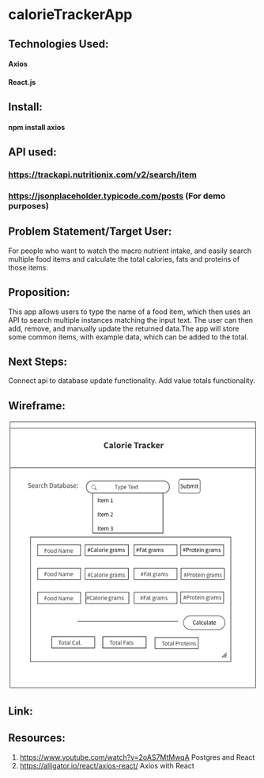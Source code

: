 # calorieTrackerApp

## Technologies Used:
#### Axios 
#### React.js

## Install:
#### npm install axios

## API used:
### https://trackapi.nutritionix.com/v2/search/item
### https://jsonplaceholder.typicode.com/posts (For demo purposes)

## Problem Statement/Target User:
For people who want to watch the macro nutrient intake, and easily search multiple food items and calculate the total calories, fats and proteins of those items. 

## Proposition:
This app allows users to type the name of a food item, which then uses an API to search 
multiple instances matching the input text. The user can then add, remove, and manually update the returned data.The app will store some common items, with example data, which can be added to the total.

## Next Steps:
Connect api to database update functionality.
Add value totals functionality.


## Wireframe:
![Home Page](/Wireframe/Home.png)

## Link:

## Resources:
1. https://www.youtube.com/watch?v=2oAS7MtMwqA Postgres and React
2. https://alligator.io/react/axios-react/ Axios with React
